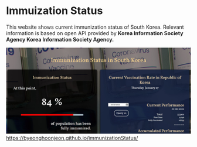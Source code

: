 # **Immuization Status**

This website shows current immunization status of South Korea.
Relevant information is based on open API provided by **Korea Information Society Agency Korea Information Society Agency.**

![Web App image](/readMeImage.jpg)
https://byeonghoonjeon.github.io/immunizationStatus/


